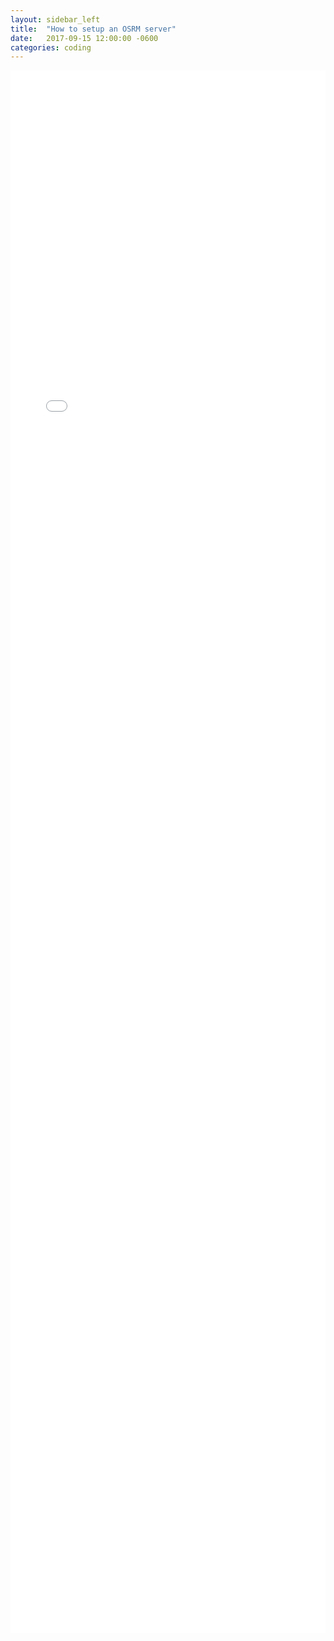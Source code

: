 ```yaml
---
layout: sidebar_left
title:  "How to setup an OSRM server"
date:   2017-09-15 12:00:00 -0600
categories: coding
---
```

<iframe width="100%" height="2500" src="/img/blog/building_osrm.html" frameborder="0" allowfullscreen></iframe>
